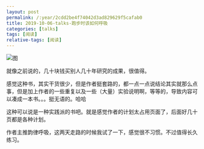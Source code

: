 ```yaml
---
layout: post
permalink: /:year/2cdd2be4f74042d3ad829629f5cafab0
title: 2019-10-06-talks-跑步时该如何呼吸
categories: [talks]
tags: [阅读]
relative-tags: [阅读]
---
```


![图](https://gitee.com/linxingyang/at-2020-10-02-image/raw/master/image/T-talks/image/2019/books/pbsgrhhx.jpg)

就像之前说的，几十块钱买别人几十年研究的成果，很值得。

感觉这种书，其实干货很少，但是作者挺套路的，都一点一点说结论其实就那么点事，但是加上作者的一些重复以及一些（大量）实验说明啊，等等的，导致内容可以凑成一本书。。。挺无语的。哈哈

这种可以说是一种实践派的书吧。就是感觉作者的计划太占用页面了，后面好几十页都是各种计划。


作者主推韵律呼吸，这两天走路的时候我试了一下，感觉很不习惯。不过值得长久练习。

